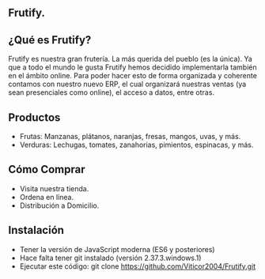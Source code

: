 ## Frutify.

## ¿Qué es Frutify?

Frutify es nuestra gran frutería. La más querida del pueblo (es la única). Ya que a todo el mundo le gusta Frutify hemos decidido implementarla también en el ámbito online. Para poder hacer esto de forma organizada y coherente contamos con nuestro nuevo ERP, el cual organizará nuestras ventas (ya sean presenciales como online), el acceso a datos, entre otras. 

## Productos

- Frutas: Manzanas, plátanos, naranjas, fresas, mangos, uvas, y más.
- Verduras: Lechugas, tomates, zanahorias, pimientos, espinacas, y más.

## Cómo Comprar

- Visita nuestra tienda.
- Ordena en línea.
- Distribución a Domicilio.

## Instalación

- Tener la versión de JavaScript moderna (ES6 y posteriores)
- Hace falta tener git instalado (versión 2.37.3.windows.1)
- Ejecutar este código: git clone https://github.com/Viticor2004/Frutify.git

